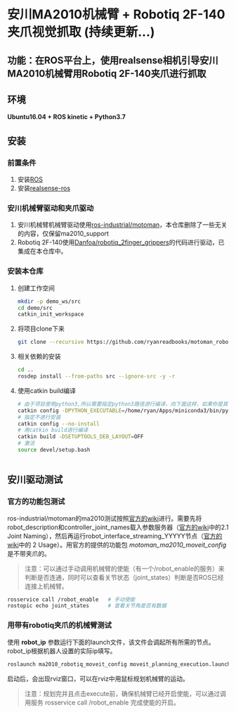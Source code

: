 # 安川MA2010机械臂 + Robotiq 2F-140夹爪视觉抓取 (持续更新...)
**功能：在ROS平台上，使用realsense相机引导安川MA2010机械臂用Robotiq 2F-140夹爪进行抓取**
---

## 环境
**Ubuntu16.04 + ROS kinetic + Python3.7**
## 安装

### 前置条件
  1. 安装[ROS](https://wiki.ros.org/kinetic/Installation/Ubuntu)
  2. 安装[realsense-ros](https://github.com/IntelRealSense/realsense-ros)


### 安川机械臂驱动和夹爪驱动
1. 安川机械臂机械臂驱动使用[ros-industrial/motoman](https://github.com/ros-industrial/motoman)，本仓库删除了一些无关的内容，仅保留ma2010_support
2. Robotiq 2F-140使用[Danfoa/robotiq_2finger_grippers](https://github.com/Danfoa/robotiq_2finger_grippers)的代码进行驱动，已集成在本仓库中。


### 安装本仓库
1. 创建工作空间
    ```bash
    mkdir -p demo_ws/src
    cd demo/src
    catkin_init_workspace
2. 将项目clone下来
   ```bash
   git clone --recursive https://github.com/ryanreadbooks/motoman_robotiq_grasping.git
3. 相关依赖的安装
    ```bash
    cd ..
    rosdep install --from-paths src --ignore-src -y -r
4. 使用catkin build编译
    ```bash
    # 由于项目使用python3,所以需要指定python3路径进行编译，向下面这样，如果你是其它路径，则替换下面三个路径
    catkin config -DPYTHON_EXECUTABLE=/home/ryan/Apps/miniconda3/bin/python -DPYTHON_INCLUDE_DIR=/home/ryan/Apps/miniconda3/include/python3.7m -DPYTHON_LIBRARY=/home/ryan/Apps/miniconda3/lib/libpython3.7m.so
    # 指定不进行安装
    catkin config --no-install 
    # 用catkin build进行编译
    catkin build -DSETUPTOOLS_DEB_LAYOUT=OFF    
    # 激活
    source devel/setup.bash



## 安川驱动测试

### 官方的功能包测试
ros-industrial/motoman的ma2010测试按照[官方的wiki](http://wiki.ros.org/motoman_driver/Tutorials/Usage)进行。需要先将robot_description和controller_joint_names载入参数服务器（[官方的wiki](http://wiki.ros.org/motoman_driver/Tutorials/Usage)中的2.1 Joint Naming），然后再运行robot_interface_streaming_YYYYY节点（[官方的wiki](http://wiki.ros.org/motoman_driver/Tutorials/Usage)中的 2 Usage）。用官方的提供的功能包 *motoman_ma2010_moveit_config* 是不带夹爪的。

> 注意：可以通过手动调用机械臂的使能（有一个/robot_enable的服务）来判断是否连通，同时可以查看关节状态（joint_states）判断是否ROS已经连接上机械臂。


```bash
rosservice call /robot_enable   # 手动使能
rostopic echo joint_states      # 查看关节角是否有数据
```



### 用带有robotiq夹爪的机械臂测试

使用 __robot_ip__ 参数运行下面的launch文件，该文件会调起所有所需的节点。robot_ip根据机器人设置的实际ip填写。

```bash
roslaunch ma2010_robotiq_moveit_config moveit_planning_execution.launch robot_ip:=192.168.255.1
```

启动后，会出现rviz窗口，可以在rviz中用鼠标规划机械臂的运动。

> 注意：规划完并且点击execute前，确保机械臂已经开启使能，可以通过调用服务 rosservice call /robot_enable 完成使能的开启。
